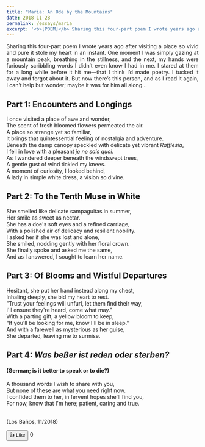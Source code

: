 ```yaml
---
title: "Maria: An Ode by the Mountains"
date: 2018-11-28
permalink: /essays/maria
excerpt: '<b>[POEM]</b> Sharing this four-part poem I wrote years ago after visiting a place so vivid and pure it stole my heart in an instant. One moment I was simply gazing at a mountain peak, breathing in the stillness, and the next, my hands were furiously scribbling words I didn’t even know I had in me. I stared at them for a long while before it hit me—that I think I’d made poetry. I tucked it away and forgot about it. But now there’s this person, and as I read it again, I can’t help but wonder; maybe it was for him all along...'
---
```


<div style="text-align: justify;">Sharing this four-part poem I wrote years ago after visiting a place so vivid and pure it stole my heart in an instant. One moment I was simply gazing at a mountain peak, breathing in the stillness, and the next, my hands were furiously scribbling words I didn’t even know I had in me. I stared at them for a long while before it hit me—that I think I’d made poetry. I tucked it away and forgot about it. But now there’s this person, and as I read it again, I can’t help but wonder; maybe it was for him all along...</div>

<h2>Part 1: Encounters and Longings</h2>

I once visited a place of awe and wonder,<br> 
The scent of fresh bloomed flowers permeated the air.<br>
A place so strange yet so familiar,<br>
It brings that quintessential feeling of nostalgia and adventure.<br>
Beneath the damp canopy speckled with delicate yet vibrant <i>Rafflesia</i>,<br>
I fell in love with a pleasant <i>je ne sais quoi</i>.<br>
As I wandered deeper beneath the windswept trees,<br>
A gentle gust of wind tickled my knees.<br>
A moment of curiosity, I looked behind,<br>
A lady in simple white dress, a vision so divine.<br>

<h2>Part 2: To the Tenth Muse in White</h2>
She smelled like delicate sampaguitas in summer,<br>
Her smile as sweet as nectar.<br>
She has a doe's soft eyes and a refined carriage,<br>
With a polished air of delicacy and resilient nobility.<br>
I asked her if she was lost and alone,<br>
She smiled, nodding gently with her floral crown.<br>
She finally spoke and asked me the same,<br>
And as I answered, I sought to learn her name.<br>

<h2>Part 3: Of Blooms and Wistful Departures</h2>
Hesitant, she put her hand instead along my chest,<br>
Inhaling deeply, she bid my heart to rest.<br> 
"Trust your feelings will unfurl, let them find their way,<br>
I'll ensure they're heard, come what may."<br>
With a parting gift, a yellow bloom to keep,<br>
"If you'll be looking for me, know I'll be in sleep."<br>
And with a farewell as mysterious as her guise,<br>
She departed, leaving me to surmise.<br>

<h2>Part 4: <i>Was beßer ist reden oder sterben?</i></h2>
<h4>(German; is it better to speak or to die?)</h4>
A thousand words I wish to share with you,<br>
But none of these are what you need right now.<br>
I confided them to her, in fervent hopes she'll find you,<br>
For now, know that I'm here; patient, caring and true.<br><br>

(Los Baños, 11/2018)
<br>

<button id="likeBtn">👍 Like</button>
<span id="likeCount">0</span>

<script src="https://www.gstatic.com/firebasejs/8.10.1/firebase-app.js"></script>
<script src="https://www.gstatic.com/firebasejs/8.10.1/firebase-database.js"></script>

<script>
(function () {
  // Firebase config
  const firebaseConfig = {
    apiKey: "AIzaSyCQ5b33qljIv9bUQZVrOEGDs42S3LSx1PU",
    authDomain: "likes-demo-1a7ce.firebaseapp.com",
    databaseURL: "https://likes-demo-1a7ce-default-rtdb.firebaseio.com",
    projectId: "likes-demo-1a7ce",
    storageBucket: "likes-demo-1a7ce.firebasestorage.app",
    messagingSenderId: "520104760512",
    appId: "1:520104760512:web:7c8513409ce4f080bb0925"
  };

  // Init
  firebase.initializeApp(firebaseConfig);
  const db = firebase.database();

  // Elements
  const countEl = document.getElementById("likeCount");
  const btn = document.getElementById("likeBtn");
  if (!countEl || !btn) { console.error("likeBtn/likeCount not found"); return; }

  // Unique key per page
  let slug = location.pathname.replace(/\/$/, "");
  slug = (slug || "/").replace(/\//g, "_"); // e.g., "/" -> "_"

  const likeRef = db.ref("likes/" + slug);

  // Show current likes
  likeRef.on("value", function (snap) {
    countEl.textContent = snap.val() || 0;
  });

  // Increment on click
  btn.addEventListener("click", function () {
    likeRef.transaction(function (n) { return (n || 0) + 1; });
  });
})();
</script>
